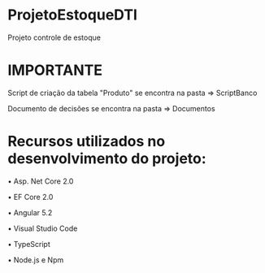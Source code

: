 # ProjetoEstoqueDTI
Projeto controle de estoque

# IMPORTANTE

Script de criação da tabela "Produto" se encontra na pasta => ScriptBanco

Documento de decisões se encontra na pasta => Documentos

# Recursos utilizados no desenvolvimento do projeto:

  •	Asp. Net Core 2.0

  •	EF Core 2.0

  •	Angular 5.2

  •	Visual Studio Code

  •	TypeScript

  •	Node.js e Npm
